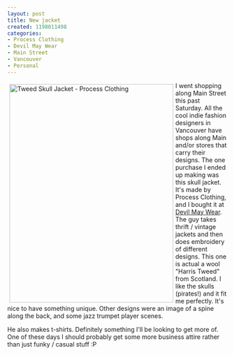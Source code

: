 ```yaml
--- 
layout: post
title: New jacket
created: 1198011498
categories: 
- Process Clothing
- Devil May Wear
- Main Street
- Vancouver
- Personal
---
```

<a href="http://www.flickr.com/photos/boris/2121293788/" title="Tweed Skull Jacket - Process Clothing by bmann, on Flickr"><img src="http://farm3.static.flickr.com/2408/2121293788_5a6bc2a60f.jpg" width="375" height="500" alt="Tweed Skull Jacket - Process Clothing" align="left" hspace="5px" vspace="5px" /></a>

<p>I went shopping along Main Street this past Saturday. All the cool indie fashion designers in Vancouver have shops along Main and/or stores that carry their designs. The one purchase I ended up making was this skull jacket. It's made by Process Clothing, and I bought it at <a href="http://www.devil-may-wear.com">Devil May Wear</a>. The guy takes thrift / vintage jackets and then does embroidery of different designs. This one is actual a wool "Harris Tweed" from Scotland. I like the skulls (pirates!) and it fit me perfectly. It's nice to have something unique. Other designs were an image of a spine along the back, and some jazz trumpet player scenes.</p>

<p>He also makes t-shirts. Definitely something I'll be looking to get more of. One of these days I should probably get some more business attire rather than just funky / casual stuff :P</p> 
<!--break-->
